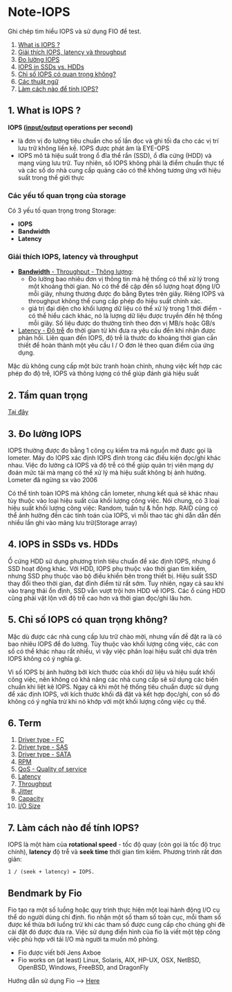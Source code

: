 # Note-IOPS
 Ghi chép tìm hiểu IOPS và sử dụng FIO để test. 
1. [What is IOPS ?](#1-what-is-iops)
1. [Giải thích IOPS, latency và throughput](#2-giải-thích-iops-latency-và-throughput)
1. [Đo lường IOPS](#3-đo-lường-iops)
1. [IOPS in SSDs vs. HDDs](#4-iops-in-ssds-vs-hdds)
1. [Chỉ số IOPS có quan trọng không?](#5-chỉ-số-iops-có-quan-trọng-không)
1. [Các thuật ngữ](#6-term)
1. [Làm cách nào để tính IOPS?](#7-làm-cách-nào-để-tính-iops)
## 1. What is IOPS ?
**IOPS ([input/output](/Docs/IOPS/I-O.md) operations per second)**
* là đơn vị đo lường tiêu chuẩn cho số lần đọc và ghi tối đa cho các vị trí lưu trữ không liền kề. IOPS được phát âm là EYE-OPS
* IOPS mô tả hiệu suất trong ổ đĩa thể rắn (SSD), ổ đĩa cứng (HDD) và mạng vùng lưu trữ. Tuy nhiên, số IOPS không phải là điểm chuẩn thực tế và các số do nhà cung cấp quảng cáo có thể không tương ứng với hiệu suất trong thế giới thực
### Các yếu tố quan trọng của storage
Có 3 yếu tố quan trọng trong Storage:
* **IOPS**
* **Bandwidth** 
* **Latency**
### Giải thích IOPS, latency và throughput
* [**Bandwidth** - Throughput - Thông lượng](/Docs/IOPS/throughput.md): 
    * Đo lường bao nhiêu đơn vị thông tin mà hệ thống có thể xử lý trong một khoảng thời gian. Nó có thể đề cập đến số lượng hoạt động I/O mỗi giây, nhưng thương được đo bằng Bytes trên giây. Riêng IOPS và throughput không thể cung cấp phép đo hiệu suất chính xác.
    * giá trị đại diện cho khối lượng dữ liệu có thể xử lý trong 1 thời điểm - có thể hiểu cách khác, nó là lượng dữ liệu được truyền đến hệ thống mỗi giây. Số liệu được do thường tính theo đơn vị MB/s hoặc GB/s
* [Latency - Độ trễ](/Docs/IOPS//Latency.md) đo thời gian từ khi đưa ra yêu cầu đến khi nhận được phản hồi. Liên quan đến IOPS, độ trễ là thước đo khoảng thời gian cần thiết để hoàn thành một yêu cầu I / O đơn lẻ theo quan điểm của ứng dụng.

Mặc dù không cung cấp một bức tranh hoàn chỉnh, nhưng việc kết hợp các phép đo độ trễ, IOPS và thông lượng có thể giúp đánh giá hiệu suất
## 2. Tầm quan trọng
[Tại đây](iops-latency-throughput.md)
## 3. Đo lường IOPS
IOPS thường được đo bằng 1 công cụ kiểm tra mã nguồn mở được gọi là lometer. Máy đo IOPS xác định IOPS đỉnh trong các điều kiện đọc/ghi khác nhau. Việc đo lường cả IOPS và độ trễ có thể giúp quản trị viên mạng dự đoán mức tải mà mạng có thể xử lý mà hiệu suất không bị ảnh hưởng. Lometer đã ngừng sx vào 2006

Có thể tính toàn IOPS mà không cần lometer, nhưng kết quả sẽ khác nhau tùy thuộc vào loại hiệu suất của khối lượng công việc. Nói chung, có 3 loại hiệu suất khối lượng công việc: Random, tuần tự & hỗn hợp. RAID cũng có thể ảnh hưởng đến các tính toán của IOPS, vì mỗi thao tác ghi dẫn dẫn đến nhiều lần ghi vào mảng lưu trữ(Storage array)

## 4. IOPS in SSDs vs. HDDs
Ổ cứng HDD sử dụng phương trình tiêu chuẩn để xác định IOPS, nhưng ổ SSD hoạt động khác. Với HDD, IOPS phụ thuộc vào thời gian tìm kiếm, nhưng SSD phụ thuộc vào bộ điều khiển bên trong thiết bị. Hiệu suất SSD thay đổi theo thời gian, đạt đỉnh điểm từ rất sớm. Tuy nhiên, ngay cả sau khi vào trạng thái ổn định, SSD vẫn vượt trội hơn HDD về IOPS. Các ổ cúng HDD cũng phải vật lộn với độ trễ cao hơn và thời gian đọc/ghi lâu hơn.

## 5. Chỉ số IOPS có quan trọng không?
Mặc dù được các nhà cung cấp lưu trữ chào mời, nhưng vấn đề đặt ra là có bao nhiêu IOPS để đo lường. Tùy thuộc vào khối lượng công việc, các con số có thể khác nhau rất nhiều, vì vậy việc phân loại hiệu suất chỉ dựa trên IOPS không có ý nghĩa gì.

Vì số IOPS bị ảnh hưởng bởi kích thước của khối dữ liệu và hiệu suất khối công việc, nên không có khả năng các nhà cung cấp sẽ sử dụng các biến chuẩn khi liệt kê IOPS. Ngay cả khi một hệ thống tiêu chuẩn được sử dụng để xác định IOPS, với kích thước khối đã đặt và kết hợp đọc/ghi, con số đó không có ý nghĩa trừ khi nó khớp với một khối lượng công việc cụ thể.
## 6. Term
1. [Driver type - FC](/Docs/IOPS//Driver-type/FC.md)
1. [Driver type - SAS](/Docs/IOPS//Driver-type/SAS.md)
1. [Driver type - SATA](/Docs/IOPS//Driver-type/Sata.md)
1. [RPM](/Docs/IOPS//RPM.md)
1. [QoS - Quality of service ](/Docs/IOPS//QoS.md)
1. [Latency](/Docs/IOPS//Latency.md)
1. [Throughput](/Docs/IOPS//throughput.md)
1. [Jitter](/Docs/IOPS//Jitter.md)
1. [Capacity](/Docs/IOPS//Capacity.md)
1. [I/O Size](/Docs/IOPS//IO-size.md)

## 7. Làm cách nào để tính IOPS?
IOPS là một hàm của **rotational speed** - tốc độ quay (còn gọi là tốc độ trục chính), **latency** độ trễ và **seek time** thời gian tìm kiếm. Phương trình rất đơn giản:
```
1 / (seek + latency) = IOPS.
```
## Bendmark by Fio 
Fio tạo ra một số luồng hoặc quy trình thực hiện một loại hành động I/O cụ thể do người dùng chỉ định. fio nhận một số tham số toàn cục, mỗi tham số được kế thừa bởi luồng trừ khi các tham số được cung cấp cho chúng ghi đè cài đặt đó được đưa ra. Việc sử dụng điển hình của fio là viết một tệp công việc phù hợp với tải I/O mà người ta muốn mô phỏng.

* Fio được viết bởi Jens Axboe
* Fio works on (at least) Linux, Solaris, AIX, HP-UX, OSX, NetBSD, OpenBSD, Windows, FreeBSD, and DragonFly

Hướng dẫn sử dụng Fio --> [Here](/Docs/Lab/9.test-FIO.md)
